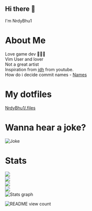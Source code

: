 ## Hi there 👋
I'm NrdyBhu1

# About Me
Love game dev 👨🏻‍💻   
Vim User and lover  
Not a great artist  
Inspiration from [jdh](http://jdh.gg/) from youtube.  
How do i decide commit names - [Names](http://whatthecommit.com/index.txt)

# My dotfiles
[NrdyBhu1/.files](https://github.com/NrdyBhu1/.files)

# Wanna hear a joke?
![Joke](https://readme-jokes.vercel.app/api?theme=onedark)

# Stats
<a href="http://jdh.gg"><img src="https://github-profile-trophy.vercel.app/?username=NrdyBhu1&theme=onedark"></a>  
<a href="http://jdh.gg"><img align="center" src="http://github-readme-streak-stats.herokuapp.com?user=NrdyBhu1&theme=onedark&hide_border=true"></a>  
<a href="http://jdh.gg"><img align="left" src="https://github-readme-stats.vercel.app/api?username=NrdyBhu1&&layout=compact&count_private=true&show_icons=true&hide_border=true&include_all_commits=true&bg_color=0D1117&title_color=FFFFFF&text_color=FFFFFF&icon_color=FFFFFF"></a>  
<a href="http://jdh.gg"><img align="left" src="https://github-readme-stats.vercel.app/api/top-langs/?username=NrdyBhu1&layout=compact&hide_border=true&card_width=250&bg_color=0D1117&title_color=FFFFFF&text_color=FFFFFF&icon_color=FFFFFF&langs_count=20"></a>  
![Stats graph](https://activity-graph.herokuapp.com/graph?username=NrdyBhu1&theme=react-dark&area=true)

![README view count](https://api.ghprofile.me/view?username=NrdyBhu1&label=README%20views&color=0b0764)

